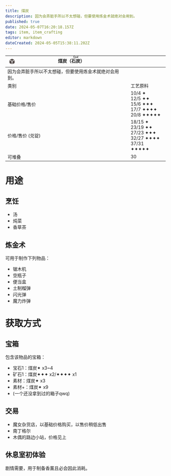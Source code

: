 ```yaml
---
title: 煤炭
description: 因为会弄脏手所以不太想碰，但要使用炼金术就绝对会用到。
published: true
date: 2024-05-07T16:20:18.157Z
tags: item, item_crafting
editor: markdown
dateCreated: 2024-05-05T15:38:11.202Z
---
```


| <img style="float: left; image-rendering: pixelated;" src="/assets/global/items/common_item.png" alt="物品图标" />煤炭（<ruby>石炭<rt>Coal</rt></ruby>） ||
| - | - |
| 因为会弄脏手所以不太想碰，但要使用炼金术就绝对会用到。 ||
| 类别 | 工艺原料 |
| 基础价格/售价 | 10/4 ✦<br>12/5 ✦✦<br>15/6 ✦✦✦<br>17/7 ✦✦✦✦<br>20/8 ✦✦✦✦✦ |
| 价格/售价 (兑锭) | 18/15 ✦<br>23/19 ✦✦<br>27/23 ✦✦✦<br>32/27 ✦✦✦✦<br>37/31 ✦✦✦✦✦ |
| 可堆叠 | 30 |

# 用途
## 烹饪
- 汤
- 炖菜
- 香草茶
## 炼金术
可用于制作下列物品：
- 锯木机
- 空瓶子
- 便当盒
- 土制榴弹
- 闪光弹
- 魔力炸弹

# 获取方式
## 宝箱
包含该物品的宝箱：
- 宝石1：煤炭✦ x3~4
- 矿石1：煤炭✦✦✦ x2/✦✦✦✦ x1
- 素材：煤炭✦ x3
- 素材+：煤炭✦ x9
- (一个还没拿到过的箱子qwq)
## 交易
- 魔女杂货店，以基础价格购买，以售价稍低出售
- 南丁格尔
- 木偶的路边小站，价格见上
## 休息室初体验
剧情需要，用于制备香薰且必会因此消耗。